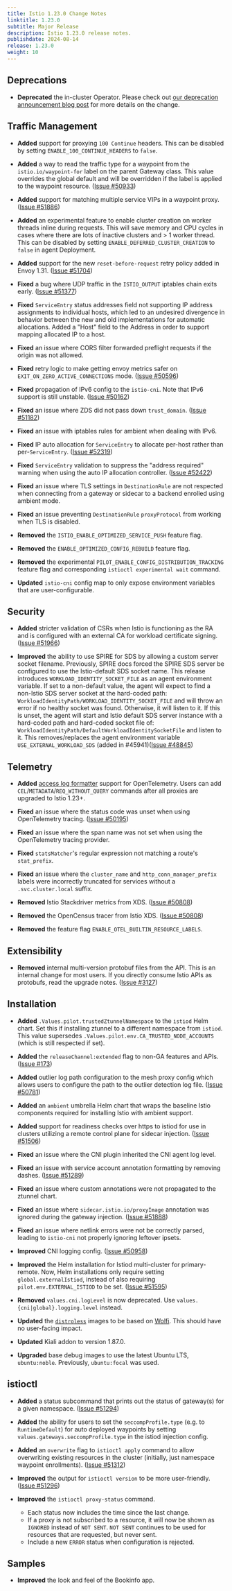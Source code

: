 ```yaml
---
title: Istio 1.23.0 Change Notes
linktitle: 1.23.0
subtitle: Major Release
description: Istio 1.23.0 release notes.
publishdate: 2024-08-14
release: 1.23.0
weight: 10
---
```


## Deprecations

- **Deprecated** the in-cluster Operator.  Please check out [our deprecation announcement blog post](/pt-br/blog/2024/in-cluster-operator-deprecation-announcement/) for more details on the change.

## Traffic Management

- **Added** support for proxying `100 Continue` headers. This can be disabled by setting `ENABLE_100_CONTINUE_HEADERS` to `false`.

- **Added** a way to read the traffic type for a waypoint from the `istio.io/waypoint-for` label on the parent Gateway class. This value overrides the global default and will be overridden if the label is applied to the waypoint resource.
  ([Issue #50933](https://github.com/istio/istio/issues/50933))

- **Added** support for matching multiple service VIPs in a waypoint proxy.
  ([Issue #51886](https://github.com/istio/istio/issues/51886))

- **Added** an experimental feature to enable cluster creation on worker threads inline during requests.
    This will save memory and CPU cycles in cases where there are lots of inactive clusters and > 1 worker thread.
    This can be disabled by setting `ENABLE_DEFERRED_CLUSTER_CREATION` to `false` in agent Deployment.

- **Added** support for the new `reset-before-request` retry policy added in Envoy 1.31.
  ([Issue #51704](https://github.com/istio/istio/issues/51704))

- **Fixed** a bug where UDP traffic in the `ISTIO_OUTPUT` iptables chain exits early.
  ([Issue #51377](https://github.com/istio/istio/issues/51377))

- **Fixed** `ServiceEntry` status addresses field not supporting IP address assignments to individual hosts, which led to an undesired divergence in behavior between the new and old implementations for automatic allocations. Added a "Host" field to the Address in order to support mapping allocated IP to a host.

- **Fixed** an issue where CORS filter forwarded preflight requests if the origin was not allowed.

- **Fixed** retry logic to make getting envoy metrics safer on `EXIT_ON_ZERO_ACTIVE_CONNECTIONS` mode.
  ([Issue #50596](https://github.com/istio/istio/issues/50596))

- **Fixed** propagation of IPv6 config to the `istio-cni`. Note that IPv6 support is still unstable.
  ([Issue #50162](https://github.com/istio/istio/issues/50162))

- **Fixed** an issue where ZDS did not pass down `trust_domain`.
  ([Issue #51182](https://github.com/istio/istio/issues/51182))

- **Fixed** an issue with iptables rules for ambient when dealing with IPv6.

- **Fixed** IP auto allocation for `ServiceEntry` to allocate per-host rather than per-`ServiceEntry`.
  ([Issue #52319](https://github.com/istio/istio/issues/52319))

- **Fixed** `ServiceEntry` validation to suppress the "address required" warning when using the auto IP allocation controller.
  ([Issue #52422](https://github.com/istio/istio/issues/52422))

- **Fixed** an issue where TLS settings in `DestinationRule` are not respected when connecting from a gateway or sidecar to a backend enrolled using ambient mode.

- **Fixed** an issue preventing `DestinationRule` `proxyProtocol` from working when TLS is disabled.

- **Removed** the `ISTIO_ENABLE_OPTIMIZED_SERVICE_PUSH` feature flag.

- **Removed** the `ENABLE_OPTIMIZED_CONFIG_REBUILD` feature flag.

- **Removed** the experimental `PILOT_ENABLE_CONFIG_DISTRIBUTION_TRACKING` feature flag and corresponding `istioctl experimental wait` command.

- **Updated** `istio-cni` config map to only expose environment variables that are user-configurable.

## Security

- **Added** stricter validation of CSRs when Istio is functioning as the RA and is configured with an external CA for workload certificate signing.
  ([Issue #51966](https://github.com/istio/istio/issues/51966))

- **Improved** the ability to use SPIRE for SDS by allowing a custom server socket filename. Previously, SPIRE docs forced the SPIRE SDS server be configured to use the Istio-default SDS socket name. This release introduces `WORKLOAD_IDENTITY_SOCKET_FILE` as an agent environment variable. If set to a non-default value, the agent will expect to find a non-Istio SDS server socket at the hard-coded path: `WorkloadIdentityPath/WORKLOAD_IDENTITY_SOCKET_FILE` and will throw an error if no healthy socket was found. Otherwise, it will listen to it. If this is unset, the agent will start and Istio default SDS server instance with a hard-coded path and hard-coded socket file of: `WorkloadIdentityPath/DefaultWorkloadIdentitySocketFile` and listen to it. This removes/replaces the agent environment variable `USE_EXTERNAL_WORKLOAD_SDS` (added in #45941)([Issue #48845](https://github.com/istio/istio/issues/48845))

## Telemetry

- **Added** [access log formatter](https://www.envoyproxy.io/docs/envoy/latest/api-v3/config/formatter/formatter) support for OpenTelemetry. Users can add `CEL`/`METADATA`/`REQ_WITHOUT_QUERY` commands after all proxies are upgraded to Istio 1.23+.

- **Fixed** an issue where the status code was unset when using OpenTelemetry tracing.
  ([Issue #50195](https://github.com/istio/istio/issues/50195))

- **Fixed** an issue where the span name was not set when using the OpenTelemetry tracing provider.

- **Fixed** `statsMatcher`'s regular expression not matching a route's `stat_prefix`.

- **Fixed** an issue where the `cluster_name` and `http_conn_manager_prefix` labels were incorrectly truncated for services without a `.svc.cluster.local` suffix.

- **Removed** Istio Stackdriver metrics from XDS.
  ([Issue #50808](https://github.com/istio/istio/issues/50808))

- **Removed** the OpenCensus tracer from Istio XDS.
  ([Issue #50808](https://github.com/istio/istio/issues/50808))

- **Removed** the feature flag `ENABLE_OTEL_BUILTIN_RESOURCE_LABELS`.

## Extensibility

- **Removed** internal multi-version protobuf files from the API. This is an internal change for most users. If you directly consume Istio APIs as protobufs, read the upgrade notes.
  ([Issue #3127](https://github.com/istio/api/issues/3127))

## Installation

- **Added** `.Values.pilot.trustedZtunnelNamespace` to the `istiod` Helm chart. Set this if installing ztunnel to a different namespace from `istiod`. This value supersedes `.Values.pilot.env.CA_TRUSTED_NODE_ACCOUNTS` (which is still respected if set).

- **Added** the `releaseChannel:extended` flag to non-GA features and APIs. ([Issue #173](https://github.com/istio/enhancements/issues/173))

- **Added** outlier log path configuration to the mesh proxy config which allows users to configure the path to the outlier detection log file.
  ([Issue #50781](https://github.com/istio/istio/issues/50781))

- **Added** an `ambient` umbrella Helm chart that wraps the baseline Istio components required for installing Istio with ambient support.

- **Added** support for readiness checks over https to istiod for use in clusters utilizing a remote control plane for sidecar injection.
  ([Issue #51506](https://github.com/istio/istio/issues/51506))

- **Fixed** an issue where the CNI plugin inherited the CNI agent log level.

- **Fixed** an issue with service account annotation formatting by removing dashes.
  ([Issue #51289](https://github.com/istio/istio/issues/51289))

- **Fixed** an issue where custom annotations were not propagated to the ztunnel chart.

- **Fixed** an issue where `sidecar.istio.io/proxyImage` annotation was ignored during the gateway injection.
  ([Issue #51888](https://github.com/istio/istio/issues/51888))

- **Fixed** an issue where netlink errors were not be correctly parsed, leading to `istio-cni` not properly ignoring leftover ipsets.

- **Improved** CNI logging config.
  ([Issue #50958](https://github.com/istio/istio/issues/50958))

- **Improved** the Helm installation for Istiod multi-cluster for primary-remote. Now, Helm installations only require setting `global.externalIstiod`, instead of also requiring `pilot.env.EXTERNAL_ISTIOD` to be set.
  ([Issue #51595](https://github.com/istio/istio/issues/51595))

- **Removed** `values.cni.logLevel` is now deprecated. Use `values.{cni|global}.logging.level` instead.

- **Updated** the [`distroless`](/pt-br/docs/ops/configuration/security/harden-docker-images/) images to be based on [Wolfi](https://wolfi.dev).
  This should have no user-facing impact.

- **Updated** Kiali addon to version 1.87.0.

- **Upgraded** base debug images to use the latest Ubuntu LTS, `ubuntu:noble`. Previously, `ubuntu:focal` was used.

## istioctl

- **Added** a status subcommand that prints out the status of gateway(s) for a given namespace.  ([Issue #51294](https://github.com/istio/istio/issues/51294))

- **Added** the ability for users to set the `seccompProfile.type` (e.g. to `RuntimeDefault`) for auto deployed waypoints by setting `values.gateways.seccompProfile.type` in the istiod injection config.

- **Added** an `overwrite` flag to `istioctl apply` command to allow overwriting existing resources in the cluster (initially, just namespace waypoint enrollments).
  ([Issue #51312](https://github.com/istio/istio/issues/51312))

- **Improved** the output for `istioctl version` to be more user-friendly.  ([Issue #51296](https://github.com/istio/istio/issues/51296))

- **Improved** the `istioctl proxy-status` command.
    - Each status now includes the time since the last change.
    - If a proxy is not subscribed to a resource, it will now be shown as `IGNORED` instead of `NOT SENT`. `NOT SENT` continues to be used for resources that are requested, but never sent.
    - Include a new `ERROR` status when configuration is rejected.

## Samples

- **Improved** the look and feel of the Bookinfo app.
